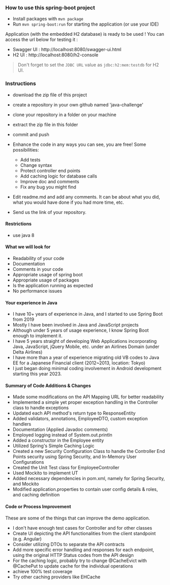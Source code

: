 ### How to use this spring-boot project

- Install packages with `mvn package`
- Run `mvn spring-boot:run` for starting the application (or use your IDE)

Application (with the embedded H2 database) is ready to be used ! You can access the url below for testing it :

- Swagger UI : http://localhost:8080/swagger-ui.html
- H2 UI : http://localhost:8080/h2-console

> Don't forget to set the `JDBC URL` value as `jdbc:h2:mem:testdb` for H2 UI.



### Instructions
- download the zip file of this project
- create a repository in your own github named 'java-challenge'
- clone your repository in a folder on your machine
- extract the zip file in this folder
- commit and push

- Enhance the code in any ways you can see, you are free! Some possibilities:
  - Add tests
  - Change syntax
  - Protect controller end points
  - Add caching logic for database calls
  - Improve doc and comments
  - Fix any bug you might find
- Edit readme.md and add any comments. It can be about what you did, what you would have done if you had more time, etc.
- Send us the link of your repository.

#### Restrictions
- use java 8


#### What we will look for
- Readability of your code
- Documentation
- Comments in your code 
- Appropriate usage of spring boot
- Appropriate usage of packages
- Is the application running as expected
- No performance issues

#### Your experience in Java
- I have 10+ years of experience in Java, and I started to use Spring Boot from 2019
- Mostly I have been involved in Java and JavaScript projects
- Although under 5 years of usage experience, I know Spring Boot enough to implement it.
- I have 5 years straight of developing Web Applications incorporating Java, JavaScript, jQuery Mobile, etc. under an Airlines Domain (under Delta Airlines)
- I have more than a year of experience migrating old VB codes to Java EE for a Japanese Financial client (2012~2013, location: Tokyo) 
- I just began doing minimal coding involvement in Android development starting this year 2023.


#### Summary of Code Additions & Changes
- Made some modifications on the API Mapping URL for better readability
- Implemented a simple yet proper exception handling in the Controller class to handle exceptions
- Updated each API method's return type to ResponseEntity 
- Added validators, annotations, EmployeeDTO, custom exception handlers
- Documentation (Applied Javadoc comments)
- Employed logging instead of System.out.println
- Added a constructor in the Employee entity
- Utilized Spring's Simple Caching Logic
- Created a new Security Configuration Class to handle the Controller End Points security using Spring Security, and In-Memory User Configurations
- Created the Unit Test class for EmployeeController
- Used Mockito to implement UT
- Added necessary dependencies in pom.xml, namely for Spring Security, and Mockito
- Modified application.properties to contain user config details & roles, and caching definition


#### Code or Process Improvement
These are some of the things that can improve the demo application.
- I don't have enough test cases for Controller and for other classes
- Create UI depicting the API functionalities from the client standpoint (e.g. Angular)
- Consider utilizing DTOs to separate the API contracts
- Add more specific error handling and responses for each endpoint, using the original HTTP Status codes from the API design 
- For the caching logic, probably try to change @CacheEvict with @CachePut to update cache for the individual operations
- achieve 100% test coverage
- Try other caching providers like EHCache